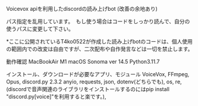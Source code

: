 Voicevox apiを利用したdiscordの読み上げbot (改善の余地あり)

パス指定を乱用しています。　もし使う場合はコードをしっかり読んで、自分の使うパスに変更して下さい。

*ここに公開されているT4ko0522が作成した読み上げbotのコードは、個人使用の範囲内での改変は自由ですが、二次配布や自作発言などは一切を禁止します。

動作確認
MacBookAir M1 macOS Sonoma ver 14.5 Python3.11.7

インストール、ダウンロードが必要なアプリ、モジュール
VoiceVox,
FFmpeg,
Opus,
discord.py 2.3.2
anyio,
requests,
json,
dotenv(どちらでも),
os,
re,
(discordで音声関連のライブラリをインストールするのにはpip install "discord.py[voice]"を利用すると楽です。),

